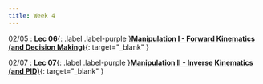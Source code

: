 ```yaml
---
title: Week 4
---
```

02/05
: **Lec 06**{: .label .label-purple }[**Manipulation I - Forward Kinematics (and Decision Making)**](/CSCI5551-Spr24/assets/slides/lec06_manipulation_1_fk_decision_making.pdf){: target="_blank" }

02/07
: **Lec 07**{: .label .label-purple }[**Manipulation II - Inverse Kinematics (and PID)**](/CSCI5551-Spr24/assets/slides/lec07_manipulation_2_ik_closedform_pid.pdf){: target="_blank" }